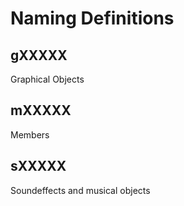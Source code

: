 # Naming Definitions

## gXXXXX

Graphical Objects

## mXXXXX

Members

## sXXXXX

Soundeffects and musical objects
